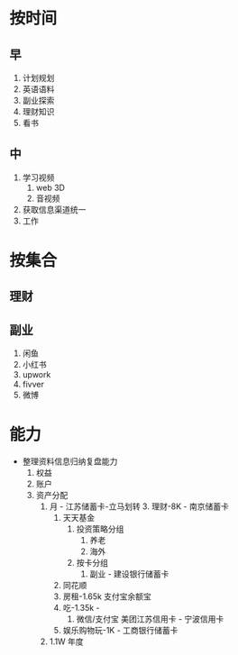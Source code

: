 # 按时间

## 早

1. 计划规划
2. 英语语料
3. 副业探索
4. 理财知识
5. 看书

## 中

1. 学习视频
   1. web 3D
   2. 音视频
2. 获取信息渠道统一
3. 工作


# 按集合

## 理财

## 副业

1. 闲鱼
2. 小红书
3. upwork
4. fivver
5. 微博

# 能力

- 整理资料信息归纳复盘能力
  1.  权益
  2.  账户
  3.  资产分配
      1. 月 - 江苏储蓄卡-立马划转 3. 理财-8K - 南京储蓄卡
         1. 天天基金
            1. 投资策略分组
               1. 养老
               2. 海外
            2. 按卡分组
               1. 副业 - 建设银行储蓄卡
         2. 同花顺
         3. 房租-1.65k 支付宝余额宝
         4. 吃-1.35k -
            1. 微信/支付宝 美团江苏信用卡 - 宁波信用卡
         5. 娱乐购物玩-1K - 工商银行储蓄卡
      2. 1.1W 年度
